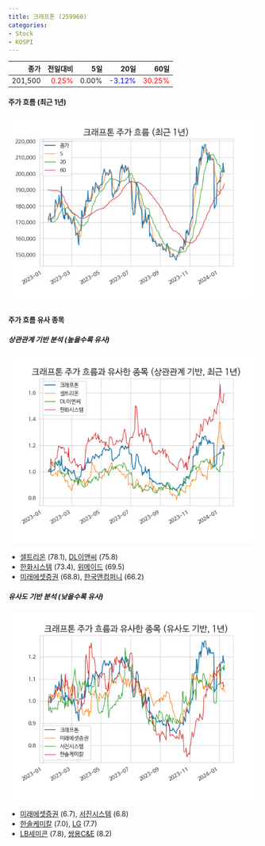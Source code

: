 ```yaml
---
title: 크래프톤 (259960)
categories:
- Stock
- KOSPI
---
```


|종가|전일대비|5일|20일|60일|
|---:|-------:|--:|---:|---:|
|201,500|<span style="color: red">0.25%</span>|0.00%|<span style="color: blue">-3.12%</span>|<span style="color: red">30.25%</span>|

<!-- more -->


#### 주가 흐름 (최근 1년)
![259960](/assets/images/stock/259960.png)


#### 주가 흐름 유사 종목


##### 상관관계 기반 분석 (높을수록 유사)
![259960](/assets/images/stock/259960_corr.png)
- [셀트리온](/068270/) (78.1), [DL이앤씨](/375500/) (75.8)
- [한화시스템](/272210/) (73.4), [위메이드](/112040/) (69.5)
- [미래에셋증권](/006800/) (68.8), [한국앤컴퍼니](/000240/) (66.2)


##### 유사도 기반 분석 (낮을수록 유사)	
![259960](/assets/images/stock/259960_sim.png)
- [미래에셋증권](/006800/) (6.7), [서진시스템](/178320/) (6.8)
- [한솔케미칼](/014680/) (7.0), [LG](/003550/) (7.7)
- [LB세미콘](/061970/) (7.8), [쌍용C&E](/003410/) (8.2)